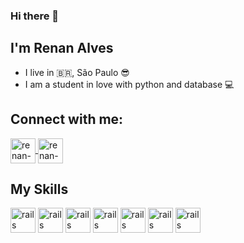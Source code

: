 ### Hi there 👋

## I'm Renan Alves
- I live in :brazil:, São Paulo 😎
- I am a student in love with python and database :computer:

## Connect with me:
<a href="https://www.linkedin.com/in/renan-alves-67a3511b2/" target="_blank">
<img align="center" alt="renan-linkedin" height"30" width="40" src="https://cdn.jsdelivr.net/gh/devicons/devicon/icons/linkedin/linkedin-plain.svg" style="max-width:100%;">
</a>
<a href="https://www.instagram.com/renan_guustavo/" target="_blank">
<img align="center" alt="renan-instagram" height"30" width="40" src="https://cdn.jsdelivr.net/npm/simple-icons@3.0.1/icons/instagram.svg" style"max-width:100%;">
</a>

## My Skills
<img src="https://cdn.jsdelivr.net/gh/devicons/devicon/icons/python/python-original.svg" alt="rails" width="40" height="40" style="max-width:100%;"></img>
<img src="https://cdn.jsdelivr.net/gh/devicons/devicon/icons/django/django-original.svg" alt="rails" width="40" height="40" style="max-width:100%;"></img>
<img src="https://cdn.jsdelivr.net/gh/devicons/devicon/icons/mysql/mysql-original.svg" alt="rails" width="40" height="40" style="max-width:100%;"></img>
<img src="https://upload.wikimedia.org/wikipedia/commons/3/38/SQLite370.svg" alt="rails" width="40" height="40" style="max-width:100%;"></img>
<img src="https://cdn.jsdelivr.net/gh/devicons/devicon/icons/postgresql/postgresql-original-wordmark.svg" alt="rails" width="40" height="40" style="max-width:100%;"></img>
<img src="https://cdn.jsdelivr.net/gh/devicons/devicon/icons/redis/redis-original-wordmark.svg" alt="rails" width="40" height="40" style="max-width:100%;"></img>
<img src="https://cdn.jsdelivr.net/gh/devicons/devicon/icons/mongodb/mongodb-original-wordmark.svg" alt="rails" width="40" height="40" style="max-width:100%;"></img>
